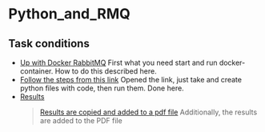 # Python_and_RMQ
## Task conditions
* [Up with Docker RabbitMQ]()
  First what you need start and run docker-container. How to do this described here.
* [Follow the steps from this link]()
  Opened the link, just take and create python files with code, then run them. Done here.
* [Results]()
  > [Results are copied and added to a pdf file]()
Additionally, the results are added to the PDF file
